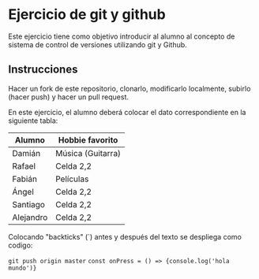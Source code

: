 # Ejercicio de git y github

Este ejercicio tiene como objetivo introducir al alumno al concepto de sistema de control de versiones utilizando git y Github.

## Instrucciones

Hacer un fork de este repositorio, clonarlo, modificarlo localmente, subirlo (hacer push) y hacer un pull request.

En este ejercicio, el alumno deberá colocar el dato correspondiente en la siguiente tabla:

| Alumno       | Hobbie favorito |
|--------------|-----------------|
| Damián       |Música (Guitarra)| 
| Rafael       | Celda 2,2       | 
| Fabián       | Películas       | 
| Ángel        | Celda 2,2       | 
| Santiago     | Celda 2,2       | 
| Alejandro    | Celda 2,2       | 

Colocando "backticks" (`) antes y después del texto se despliega como codigo:

`git push origin master`
`const onPress = () => {console.log('hola mundo')}`


